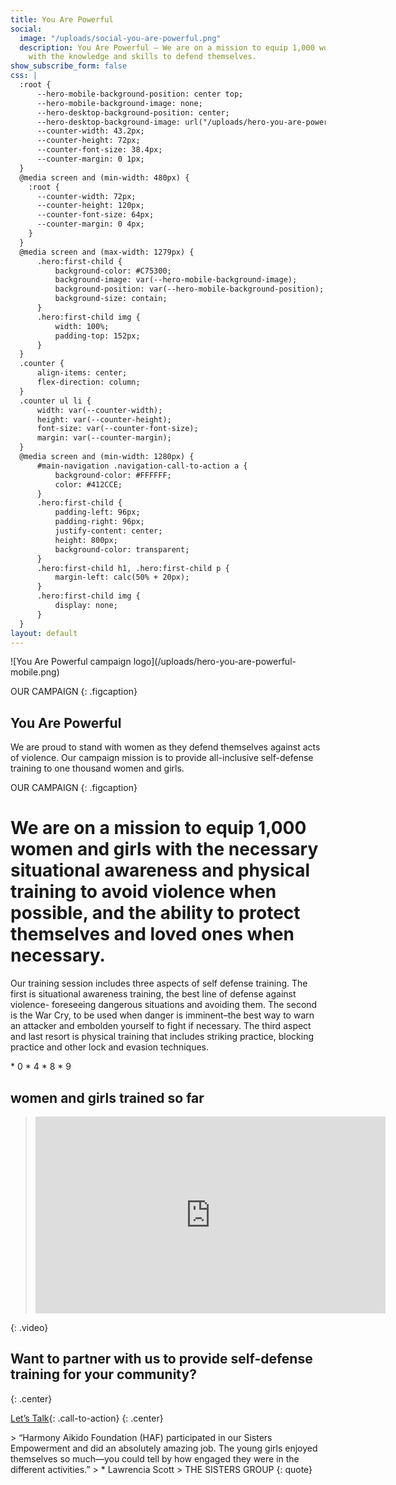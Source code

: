 ```yaml
---
title: You Are Powerful
social:
  image: "/uploads/social-you-are-powerful.png"
  description: You Are Powerful – We are on a mission to equip 1,000 women and girls
    with the knowledge and skills to defend themselves.
show_subscribe_form: false
css: |
  :root {
      --hero-mobile-background-position: center top;
      --hero-mobile-background-image: none;
      --hero-desktop-background-position: center;
      --hero-desktop-background-image: url("/uploads/hero-you-are-powerful.png");
      --counter-width: 43.2px;
      --counter-height: 72px;
      --counter-font-size: 38.4px;
      --counter-margin: 0 1px;
  }
  @media screen and (min-width: 480px) {
    :root {
      --counter-width: 72px;
      --counter-height: 120px;
      --counter-font-size: 64px;
      --counter-margin: 0 4px;
    }
  }
  @media screen and (max-width: 1279px) {
      .hero:first-child {
          background-color: #C75300;
          background-image: var(--hero-mobile-background-image);
          background-position: var(--hero-mobile-background-position);
          background-size: contain;
      }
      .hero:first-child img {
          width: 100%;
          padding-top: 152px;
      }
  }
  .counter {
      align-items: center;
      flex-direction: column;
  }
  .counter ul li {
      width: var(--counter-width);
      height: var(--counter-height);
      font-size: var(--counter-font-size);
      margin: var(--counter-margin);
  }
  @media screen and (min-width: 1280px) {
      #main-navigation .navigation-call-to-action a {
          background-color: #FFFFFF;
          color: #412CCE;
      }
      .hero:first-child {
          padding-left: 96px;
          padding-right: 96px;
          justify-content: center;
          height: 800px;
          background-color: transparent;
      }
      .hero:first-child h1, .hero:first-child p {
          margin-left: calc(50% + 20px);
      }
      .hero:first-child img {
          display: none;
      }
  }
layout: default
---
```


<section class="hero you-are-powerful">
![You Are Powerful campaign logo](/uploads/hero-you-are-powerful-mobile.png)

OUR CAMPAIGN
{: .figcaption}

# You Are Powerful

We are proud to stand with women as they defend themselves against acts of violence. Our campaign mission is to provide all-inclusive self-defense training to one thousand women and girls.
</section>

OUR CAMPAIGN
{: .figcaption}

# We are on a mission to equip 1,000 women and girls with the necessary situational awareness and physical training to avoid violence when possible, and the ability to protect themselves and loved ones when necessary. 

Our training session includes three aspects of self defense training. The first is situational awareness training, the best line of defense against violence- foreseeing dangerous situations and avoiding them. The second is the War Cry, to be used when danger is imminent–the best way to warn an attacker and embolden yourself to fight if necessary. The third aspect and last resort is physical training that includes striking practice, blocking practice and other lock and evasion techniques.

<section class="counter">
* 0
* 4
* 8
* 9

## women and girls trained so far
</section>

> <iframe width="560" height="315" src="https://www.youtube-nocookie.com/embed/9EdwEYLN_XU?controls=0" frameborder="0" allowfullscreen></iframe>
{: .video}

## Want to partner with us to provide self-defense training for your community?
{: .center}

[Let’s Talk](/contact){: .call-to-action}
{: .center}

<section class="hero social-proof no-padding">
> “Harmony Aikido Foundation (HAF) participated in our Sisters Empowerment and did an absolutely amazing job. The young girls enjoyed themselves so much—you could tell by how engaged they were in the different activities.”
> * Lawrencia Scott
    > THE SISTERS GROUP
{: quote}
</section>
<section class="hero image-only" style="background-image: url('/uploads/hero-you-are-powerful-footer.png')">
</section>